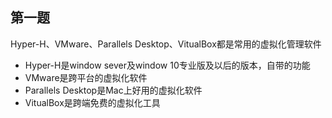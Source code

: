 ## 第一题  
Hyper-H、VMware、Parallels Desktop、VitualBox都是常用的虚拟化管理软件

* Hyper-H是window sever及window 10专业版及以后的版本，自带的功能
* VMware是跨平台的虚拟化软件
* Parallels Desktop是Mac上好用的虚拟化软件
* VitualBox是跨端免费的虚拟化工具 